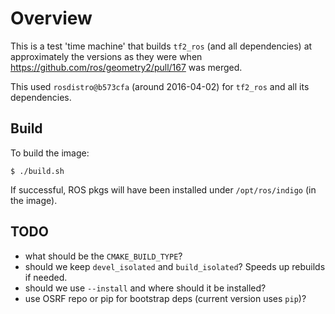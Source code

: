 # Overview

This is a test 'time machine' that builds `tf2_ros` (and all dependencies) at approximately the versions as they were when https://github.com/ros/geometry2/pull/167 was merged.

This used `rosdistro@b573cfa` (around 2016-04-02) for `tf2_ros` and all its dependencies.


## Build

To build the image:

```shell
$ ./build.sh
```

If successful, ROS pkgs will have been installed under `/opt/ros/indigo` (in the image).


## TODO

 - what should be the `CMAKE_BUILD_TYPE`?
 - should we keep `devel_isolated` and `build_isolated`? Speeds up rebuilds if needed.
 - should we use `--install` and where should it be installed?
 - use OSRF repo or pip for bootstrap deps (current version uses `pip`)?
